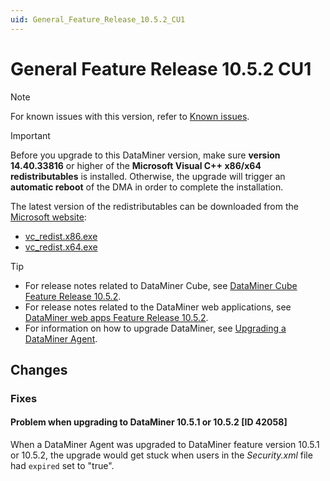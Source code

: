 ```yaml
---
uid: General_Feature_Release_10.5.2_CU1
---
```


# General Feature Release 10.5.2 CU1

> [!NOTE]
> For known issues with this version, refer to [Known issues](xref:Known_issues).

> [!IMPORTANT]
>
> Before you upgrade to this DataMiner version, make sure **version 14.40.33816** or higher of the **Microsoft Visual C++ x86/x64 redistributables** is installed. Otherwise, the upgrade will trigger an **automatic reboot** of the DMA in order to complete the installation.
>
> The latest version of the redistributables can be downloaded from the [Microsoft website](https://learn.microsoft.com/en-us/cpp/windows/latest-supported-vc-redist?view=msvc-170#latest-microsoft-visual-c-redistributable-version):
>
> - [vc_redist.x86.exe](https://aka.ms/vs/17/release/vc_redist.x86.exe)
> - [vc_redist.x64.exe](https://aka.ms/vs/17/release/vc_redist.x64.exe)

> [!TIP]
>
> - For release notes related to DataMiner Cube, see [DataMiner Cube Feature Release 10.5.2](xref:Cube_Feature_Release_10.5.2).
> - For release notes related to the DataMiner web applications, see [DataMiner web apps Feature Release 10.5.2](xref:Web_apps_Feature_Release_10.5.2).
> - For information on how to upgrade DataMiner, see [Upgrading a DataMiner Agent](xref:Upgrading_a_DataMiner_Agent).

## Changes

### Fixes

#### Problem when upgrading to DataMiner 10.5.1 or 10.5.2 [ID 42058]

<!-- MR 10.5.0 - FR 10.5.2 [CU1] -->
<!-- Not added to MR 10.5.0 -->

When a DataMiner Agent was upgraded to DataMiner feature version 10.5.1 or 10.5.2, the upgrade would get stuck when users in the *Security.xml* file had `expired` set to "true".
